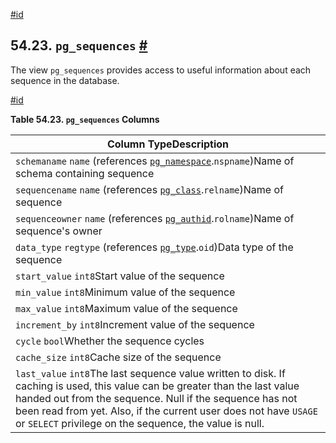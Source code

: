 [#id](#VIEW-PG-SEQUENCES)

## 54.23. `pg_sequences` [#](#VIEW-PG-SEQUENCES)

The view `pg_sequences` provides access to useful information about each sequence in the database.

[#id](#id-1.10.5.27.4)

**Table 54.23. `pg_sequences` Columns**

| Column TypeDescription                                                                                                                                                                                                                                                                                                 |
| ---------------------------------------------------------------------------------------------------------------------------------------------------------------------------------------------------------------------------------------------------------------------------------------------------------------------- |
| `schemaname` `name` (references [`pg_namespace`](catalog-pg-namespace).`nspname`)Name of schema containing sequence                                                                                                                                                                                                    |
| `sequencename` `name` (references [`pg_class`](catalog-pg-class).`relname`)Name of sequence                                                                                                                                                                                                                            |
| `sequenceowner` `name` (references [`pg_authid`](catalog-pg-authid).`rolname`)Name of sequence's owner                                                                                                                                                                                                                 |
| `data_type` `regtype` (references [`pg_type`](catalog-pg-type).`oid`)Data type of the sequence                                                                                                                                                                                                                         |
| `start_value` `int8`Start value of the sequence                                                                                                                                                                                                                                                                        |
| `min_value` `int8`Minimum value of the sequence                                                                                                                                                                                                                                                                        |
| `max_value` `int8`Maximum value of the sequence                                                                                                                                                                                                                                                                        |
| `increment_by` `int8`Increment value of the sequence                                                                                                                                                                                                                                                                   |
| `cycle` `bool`Whether the sequence cycles                                                                                                                                                                                                                                                                              |
| `cache_size` `int8`Cache size of the sequence                                                                                                                                                                                                                                                                          |
| `last_value` `int8`The last sequence value written to disk. If caching is used, this value can be greater than the last value handed out from the sequence. Null if the sequence has not been read from yet. Also, if the current user does not have `USAGE` or `SELECT` privilege on the sequence, the value is null. |
